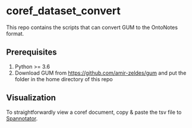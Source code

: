 # coref_dataset_convert

This repo contains the scripts that can convert GUM to the OntoNotes format.

## Prerequisites
1. Python >= 3.6
2. Download GUM from <https://github.com/amir-zeldes/gum> and put the folder in the home directory of this repo

## Visualization
To straightforwardly view a coref document, copy & paste the tsv file to [Spannotator](https://corpling.uis.georgetown.edu/gitdox/spannotator.html).

